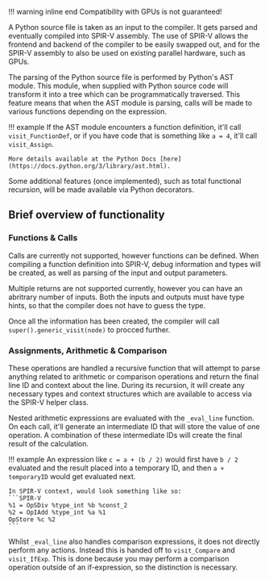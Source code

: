 !!! warning inline end
    Compatibility with GPUs is not guaranteed!

A Python source file is taken as an input to the compiler. It gets parsed and eventually compiled into SPIR-V assembly. The use of SPIR-V allows the frontend and backend of the compiler to be easily swapped out, and for the SPIR-V assembly to also be used on existing parallel hardware, such as GPUs.

The parsing of the Python source file is performed by Python's AST module. This module, when supplied with Python source code will transform it into a tree which can be programmatically traversed. This feature means that when the AST module is parsing, calls will be made to various functions depending on the expression.

!!! example
    If the AST module encounters a function definition, it'll call ``visit_FunctionDef``, or if you have code that is something like ``a = 4``, it'll call ``visit_Assign``. 

    More details available at the Python Docs [here](https://docs.python.org/3/library/ast.html).

Some additional features (once implemented), such as total functional recursion, will be made available via Python decorators.

## Brief overview of functionality

### Functions & Calls
Calls are currently not supported, however functions can be defined. When compiling a function definition into SPIR-V, debug information and types will be created, as well as parsing of the input and output parameters.

Multiple returns are not supported currently, however you can have an abritrary number of inputs. Both the inputs and outputs must have type hints, so that the compiler does not have to guess the type.

Once all the information has been created, the compiler will call ``super().generic_visit(node)`` to procced further.

### Assignments, Arithmetic & Comparison
These operations are handled a recursive function that will attempt to parse anything related to arithmetic or comparison operations and return the final line ID and context about the line. During its recursion, it will create any necessary types and context structures which are available to access via the SPIR-V helper class.

Nested arithmetic expressions are evaluated with the ``_eval_line`` function. On each call, it'll generate an intermediate ID that will store the value of one operation. A combination of these intermediate IDs will create the final result of the calculation.

!!! example
    An expression like ``c = a + (b / 2)`` would first have ``b / 2`` evaluated and the result placed into a temporary ID, and then ``a + temporaryID`` would get evaluated next.

    In SPIR-V context, would look something like so:
    ```SPIR-V
    %1 = OpSDiv %type_int %b %const_2
    %2 = OpIAdd %type_int %a %1
    OpStore %c %2
    ```

Whilst ``_eval_line`` also handles comparison expressions, it does not directly perform any actions. Instead this is handed off to ``visit_Compare`` and ``visit_IfExp``. This is done because you may perform a comparison operation outside of an if-expression, so the distinction is necessary.